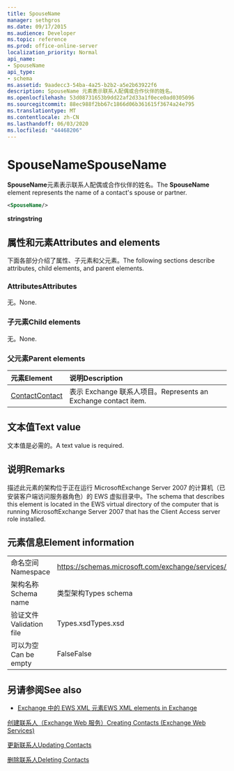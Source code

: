 ```yaml
---
title: SpouseName
manager: sethgros
ms.date: 09/17/2015
ms.audience: Developer
ms.topic: reference
ms.prod: office-online-server
localization_priority: Normal
api_name:
- SpouseName
api_type:
- schema
ms.assetid: 9aadecc3-54ba-4a25-b2b2-a5e2b63922f6
description: SpouseName 元素表示联系人配偶或合作伙伴的姓名。
ms.openlocfilehash: 53d08731653b9dd22af2d33a1f0ece0ad0305096
ms.sourcegitcommit: 88ec988f2bb67c1866d06b361615f3674a24e795
ms.translationtype: MT
ms.contentlocale: zh-CN
ms.lasthandoff: 06/03/2020
ms.locfileid: "44468206"
---
```

# <a name="spousename"></a><span data-ttu-id="4fb6e-103">SpouseName</span><span class="sxs-lookup"><span data-stu-id="4fb6e-103">SpouseName</span></span>

<span data-ttu-id="4fb6e-104">**SpouseName**元素表示联系人配偶或合作伙伴的姓名。</span><span class="sxs-lookup"><span data-stu-id="4fb6e-104">The **SpouseName** element represents the name of a contact's spouse or partner.</span></span> 
  
```xml
<SpouseName/>
```

 <span data-ttu-id="4fb6e-105">**string**</span><span class="sxs-lookup"><span data-stu-id="4fb6e-105">**string**</span></span>
## <a name="attributes-and-elements"></a><span data-ttu-id="4fb6e-106">属性和元素</span><span class="sxs-lookup"><span data-stu-id="4fb6e-106">Attributes and elements</span></span>

<span data-ttu-id="4fb6e-107">下面各部分介绍了属性、子元素和父元素。</span><span class="sxs-lookup"><span data-stu-id="4fb6e-107">The following sections describe attributes, child elements, and parent elements.</span></span>
  
### <a name="attributes"></a><span data-ttu-id="4fb6e-108">Attributes</span><span class="sxs-lookup"><span data-stu-id="4fb6e-108">Attributes</span></span>

<span data-ttu-id="4fb6e-109">无。</span><span class="sxs-lookup"><span data-stu-id="4fb6e-109">None.</span></span>
  
### <a name="child-elements"></a><span data-ttu-id="4fb6e-110">子元素</span><span class="sxs-lookup"><span data-stu-id="4fb6e-110">Child elements</span></span>

<span data-ttu-id="4fb6e-111">无。</span><span class="sxs-lookup"><span data-stu-id="4fb6e-111">None.</span></span>
  
### <a name="parent-elements"></a><span data-ttu-id="4fb6e-112">父元素</span><span class="sxs-lookup"><span data-stu-id="4fb6e-112">Parent elements</span></span>

|<span data-ttu-id="4fb6e-113">**元素**</span><span class="sxs-lookup"><span data-stu-id="4fb6e-113">**Element**</span></span>|<span data-ttu-id="4fb6e-114">**说明**</span><span class="sxs-lookup"><span data-stu-id="4fb6e-114">**Description**</span></span>|
|:-----|:-----|
|[<span data-ttu-id="4fb6e-115">Contact</span><span class="sxs-lookup"><span data-stu-id="4fb6e-115">Contact</span></span>](contact.md) <br/> |<span data-ttu-id="4fb6e-116">表示 Exchange 联系人项目。</span><span class="sxs-lookup"><span data-stu-id="4fb6e-116">Represents an Exchange contact item.</span></span>  <br/> |
   
## <a name="text-value"></a><span data-ttu-id="4fb6e-117">文本值</span><span class="sxs-lookup"><span data-stu-id="4fb6e-117">Text value</span></span>

<span data-ttu-id="4fb6e-118">文本值是必需的。</span><span class="sxs-lookup"><span data-stu-id="4fb6e-118">A text value is required.</span></span>
  
## <a name="remarks"></a><span data-ttu-id="4fb6e-119">说明</span><span class="sxs-lookup"><span data-stu-id="4fb6e-119">Remarks</span></span>

<span data-ttu-id="4fb6e-120">描述此元素的架构位于正在运行 MicrosoftExchange Server 2007 的计算机（已安装客户端访问服务器角色）的 EWS 虚拟目录中。</span><span class="sxs-lookup"><span data-stu-id="4fb6e-120">The schema that describes this element is located in the EWS virtual directory of the computer that is running MicrosoftExchange Server 2007 that has the Client Access server role installed.</span></span>
  
## <a name="element-information"></a><span data-ttu-id="4fb6e-121">元素信息</span><span class="sxs-lookup"><span data-stu-id="4fb6e-121">Element information</span></span>

|||
|:-----|:-----|
|<span data-ttu-id="4fb6e-122">命名空间</span><span class="sxs-lookup"><span data-stu-id="4fb6e-122">Namespace</span></span>  <br/> |https://schemas.microsoft.com/exchange/services/2006/types  <br/> |
|<span data-ttu-id="4fb6e-123">架构名称</span><span class="sxs-lookup"><span data-stu-id="4fb6e-123">Schema name</span></span>  <br/> |<span data-ttu-id="4fb6e-124">类型架构</span><span class="sxs-lookup"><span data-stu-id="4fb6e-124">Types schema</span></span>  <br/> |
|<span data-ttu-id="4fb6e-125">验证文件</span><span class="sxs-lookup"><span data-stu-id="4fb6e-125">Validation file</span></span>  <br/> |<span data-ttu-id="4fb6e-126">Types.xsd</span><span class="sxs-lookup"><span data-stu-id="4fb6e-126">Types.xsd</span></span>  <br/> |
|<span data-ttu-id="4fb6e-127">可以为空</span><span class="sxs-lookup"><span data-stu-id="4fb6e-127">Can be empty</span></span>  <br/> |<span data-ttu-id="4fb6e-128">False</span><span class="sxs-lookup"><span data-stu-id="4fb6e-128">False</span></span>  <br/> |
   
## <a name="see-also"></a><span data-ttu-id="4fb6e-129">另请参阅</span><span class="sxs-lookup"><span data-stu-id="4fb6e-129">See also</span></span>



- [<span data-ttu-id="4fb6e-130">Exchange 中的 EWS XML 元素</span><span class="sxs-lookup"><span data-stu-id="4fb6e-130">EWS XML elements in Exchange</span></span>](ews-xml-elements-in-exchange.md)


[<span data-ttu-id="4fb6e-131">创建联系人（Exchange Web 服务）</span><span class="sxs-lookup"><span data-stu-id="4fb6e-131">Creating Contacts (Exchange Web Services)</span></span>](https://msdn.microsoft.com/library/4845917e-70d1-481c-bbd7-011ec6571789%28Office.15%29.aspx)
  
[<span data-ttu-id="4fb6e-132">更新联系人</span><span class="sxs-lookup"><span data-stu-id="4fb6e-132">Updating Contacts</span></span>](https://msdn.microsoft.com/library/9a865953-b94a-4229-b632-2dee433314be%28Office.15%29.aspx)
  
[<span data-ttu-id="4fb6e-133">删除联系人</span><span class="sxs-lookup"><span data-stu-id="4fb6e-133">Deleting Contacts</span></span>](https://msdn.microsoft.com/library/fcc3dc84-cd3e-455e-a1a7-ae6921c9b588%28Office.15%29.aspx)


